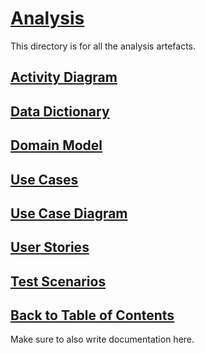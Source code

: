 # [Analysis](AnalysisNavigation.md)

This directory is for all the analysis artefacts.

<!--comment for comment purposes-->

## [Activity Diagram](ActivityDiagram.md)

## [Data Dictionary](DataDictionary.md)

## [Domain Model](DomainModelShow.md)

## [Use Cases](Use%20Cases.md)

## [Use Case Diagram](UseCaseDiagram.md)

## [User Stories](UserStories.md)

## [Test Scenarios](TestScenarios.md)

## [Back to Table of Contents](../TableOfContents.md)

Make sure to also write documentation here.